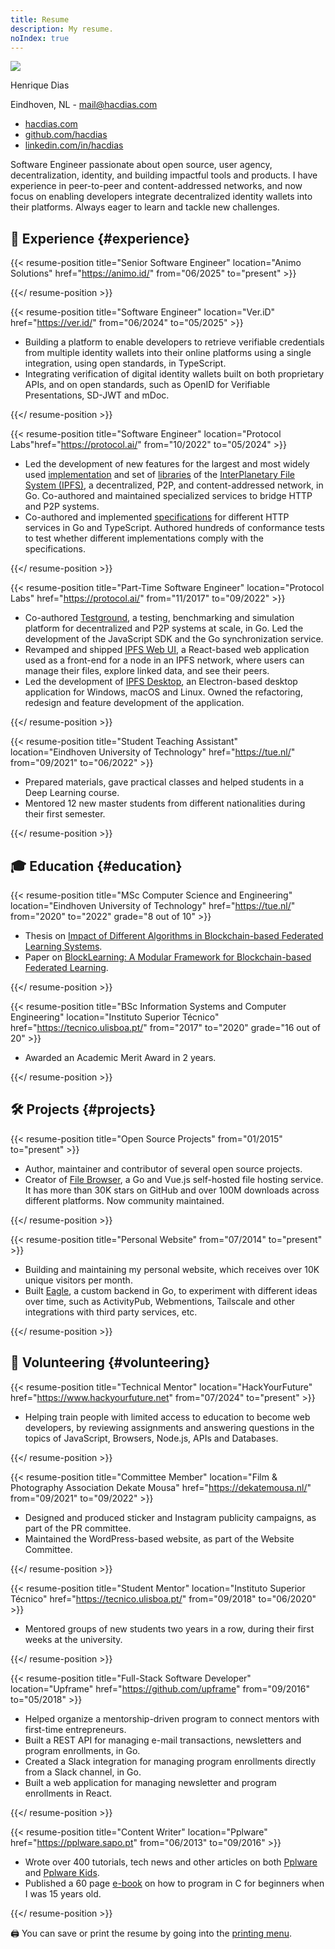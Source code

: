 ```yaml
---
title: Resume
description: My resume.
noIndex: true
---
```


<!--more-->

<div id="resume-header">

  ![](/avatar/512.jpg)

  <div>

  Henrique Dias

  Eindhoven, NL - [mail@hacdias.com](mailto:mail@hacdias.com)

  </div>

  - [hacdias.com](https://hacdias.com)
  - [github.com/hacdias](https://github.com/hacdias)
  - [linkedin.com/in/hacdias](https://www.linkedin.com/in/hacdias/)

</div>

Software Engineer passionate about open source, user agency, decentralization, identity, and building impactful tools and products. I have experience in peer-to-peer and content-addressed networks, and now focus on enabling developers integrate decentralized identity wallets into their platforms. Always eager to learn and tackle new challenges.

## 💼 Experience {#experience}

{{< resume-position 
  title="Senior Software Engineer"
  location="Animo Solutions" href="https://animo.id/"
  from="06/2025" to="present" >}}

{{</ resume-position >}}

{{< resume-position 
  title="Software Engineer"
  location="Ver.iD" href="https://ver.id/"
  from="06/2024" to="05/2025" >}}

- Building a platform to enable developers to retrieve verifiable credentials from multiple identity wallets into their online platforms using a single integration, using open standards, in TypeScript. 
- Integrating verification of digital identity wallets built on both proprietary APIs, and on open standards, such as OpenID for Verifiable Presentations, SD-JWT and mDoc.

{{</ resume-position >}}

{{< resume-position
  title="Software Engineer"
  location="Protocol Labs"href="https://protocol.ai/"
  from="10/2022" to="05/2024" >}}

- Led the development of new features for the largest and most widely used [implementation](https://github.com/ipfs/kubo) and set of [libraries](https://github.com/ipfs/boxo) of the [InterPlanetary File System (IPFS)](https://ipfs.tech/), a decentralized, P2P, and content-addressed network, in Go. Co-authored and maintained specialized services to bridge HTTP and P2P systems.
- Co-authored and implemented [specifications](https://specs.ipfs.tech/) for different HTTP services in Go and TypeScript. Authored hundreds of conformance tests to test whether different implementations comply with the specifications.

{{</ resume-position >}}

{{< resume-position 
  title="Part-Time Software Engineer" 
  location="Protocol Labs" href="https://protocol.ai/" 
  from="11/2017" to="09/2022" >}}

- Co-authored [Testground](http://testground.ai/), a testing, benchmarking and simulation platform for decentralized and P2P systems at scale, in Go. Led the development of the JavaScript SDK and the Go synchronization service.
- Revamped and shipped [IPFS Web UI](https://github.com/ipfs/ipfs-webui), a React-based web application used as a front-end for a node in an IPFS network, where users can manage their files, explore linked data, and see their peers.
- Led the development of [IPFS Desktop](https://github.com/ipfs/ipfs-desktop), an Electron-based desktop application for Windows, macOS and Linux. Owned the refactoring, redesign and feature development of the application.

{{</ resume-position >}}

{{< resume-position 
  title="Student Teaching Assistant" 
  location="Eindhoven University of Technology" href="https://tue.nl/" 
  from="09/2021" to="06/2022" >}}

- Prepared materials, gave practical classes and helped students in a Deep Learning course.
- Mentored 12 new master students from different nationalities during their first semester.

{{</ resume-position >}}

## 🎓 Education {#education}

{{< resume-position
  title="MSc Computer Science and Engineering"
  location="Eindhoven University of Technology" href="https://tue.nl/"
  from="2020" to="2022" grade="8 out of 10" >}}

- Thesis on [Impact of Different Algorithms in Blockchain-based Federated Learning Systems](/2022/09/07/thesis-blocklearning-framework/).
- Paper on [BlockLearning: A Modular Framework for Blockchain-based Federated Learning](/2023/02/16/paper-blocklearning-framework/).

{{</ resume-position >}}

{{< resume-position
  title="BSc Information Systems and Computer Engineering"
  location="Instituto Superior Técnico" href="https://tecnico.ulisboa.pt/"
  from="2017" to="2020" grade="16 out of 20" >}}

- Awarded an Academic Merit Award in 2 years.

{{</ resume-position >}}

## 🛠️ Projects {#projects}

{{< resume-position
  title="Open Source Projects"
  from="01/2015" to="present" >}}

- Author, maintainer and contributor of several open source projects.
- Creator of [File Browser](https://github.com/filebrowser/filebrowser), a Go and Vue.js self-hosted file hosting service. It has more than 30K stars on GitHub and over 100M downloads across different platforms. Now community maintained.

{{</ resume-position >}}

{{< resume-position
  title="Personal Website"
  from="07/2014" to="present" >}}

- Building and maintaining my personal website, which receives over 10K unique visitors per month.
- Built [Eagle](https://github.com/hacdias/eagle), a custom backend in Go, to experiment with different ideas over time, such as ActivityPub, Webmentions, Tailscale and other integrations with third party services, etc.

{{</ resume-position >}}

## 🌟 Volunteering {#volunteering}

{{< resume-position
  title="Technical Mentor"
  location="HackYourFuture" href="https://www.hackyourfuture.net"
  from="07/2024" to="present" >}}

- Helping train people with limited access to education to become web developers, by reviewing assignments and answering questions in the topics of JavaScript, Browsers, Node.js, APIs and Databases.

{{</ resume-position >}}

{{< resume-position
  title="Committee Member"
  location="Film & Photography Association Dekate Mousa" href="https://dekatemousa.nl/"
  from="09/2021" to="09/2022" >}}

- Designed and produced sticker and Instagram publicity campaigns, as part of the PR committee.
- Maintained the WordPress-based website, as part of the Website Committee.

{{</ resume-position >}}

{{< resume-position
  title="Student Mentor"
  location="Instituto Superior Técnico" href="https://tecnico.ulisboa.pt/"
  from="09/2018" to="06/2020" >}}

- Mentored groups of new students two years in a row, during their first weeks at the university.

{{</ resume-position >}}

{{< resume-position 
  title="Full-Stack Software Developer" 
  location="Upframe" href="https://github.com/upframe" 
  from="09/2016" to="05/2018" >}}

- Helped organize a mentorship-driven program to connect mentors with first-time entrepreneurs.
- Built a REST API for managing e-mail transactions, newsletters and program enrollments, in Go.
- Created a Slack integration for managing program enrollments directly from a Slack channel, in Go.
- Built a web application for managing newsletter and program enrollments in React.

{{</ resume-position >}}

{{< resume-position
  title="Content Writer"
  location="Pplware" href="https://pplware.sapo.pt"
  from="06/2013" to="09/2016" >}}

- Wrote over 400 tutorials, tech news and other articles on both [Pplware](https://pplware.sapo.pt/author/henrique_dias/) and [Pplware Kids](https://kids.pplware.sapo.pt/author/henrique_dias/).
- Published a 60 page [e-book](https://media.hacdias.com/2015-02-27-aprenda-a-programar.pdf) on how to program in C for beginners when I was 15 years old.

{{</ resume-position >}}

<div class='box' id='printing-hint'>
  🖨️ You can save or print the resume by going into the <a href="javascript:print()">printing menu</a>.
</div>
